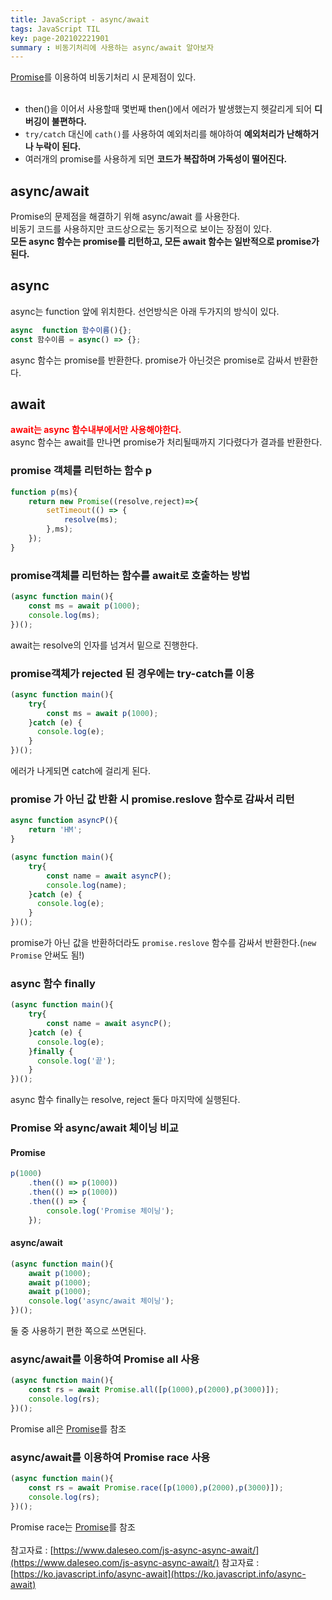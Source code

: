 ```yaml
---
title: JavaScript - async/await
tags: JavaScript TIL
key: page-202102221901
summary : 비동기처리에 사용하는 async/await 알아보자
---
```


[Promise](https://dlgpal95.github.io/2020/12/10/promise.html)를 이용하여 비동기처리 시 문제점이 있다.<br/><br/>
- then()을 이어서 사용할때 몇번째 then()에서 에러가 발생했는지 헷갈리게 되어 <b>디버깅이 불편하다.</b><br/>
- ```try/catch``` 대신에 ```cath()```를 사용하여 예외처리를 해야하여 <b>예외처리가 난해하거나 누락이 된다.</b><br/>
- 여러개의 promise를 사용하게 되면 <b>코드가 복잡하며 가독성이 떨어진다.</b><br/>

## async/await
Promise의 문제점을 해결하기 위해 async/await 를 사용한다.<br/>
비동기 코드를 사용하지만 코드상으로는 동기적으로 보이는 장점이 있다.<br/>
<b>모든 async 함수는 promise를 리턴하고, 모든 await 함수는 일반적으로 promise가 된다.</b><br/>

## async
async는 function 앞에 위치한다. 선언방식은 아래 두가지의 방식이 있다.<br/>
```javascript
async  function 함수이름(){};
const 함수이름 = async() => {};
```
async 함수는 promise를 반환한다. promise가 아닌것은 promise로 감싸서 반환한다.<br/>

## await
<b><font color='red'>await는 async 함수내부에서만 사용해야한다.</font></b><br/>
async 함수는 await를 만나면 promise가 처리될때까지 기다렸다가 결과를 반환한다.<br/>

### promise 객체를 리턴하는 함수 p

```javascript
function p(ms){
    return new Promise((resolve,reject)=>{
        setTimeout(() => {
            resolve(ms);
        },ms);
    });
}
```

### promise객체를 리턴하는 함수를 await로 호출하는 방법
```javascript
(async function main(){
    const ms = await p(1000);
    console.log(ms);
})();
```
await는 resolve의 인자를 넘겨서 밑으로 진행한다.

### promise객체가 rejected 된 경우에는 try-catch를 이용
```javascript
(async function main(){
    try{
        const ms = await p(1000);
    }catch (e) {
      console.log(e);
    }
})();
```
에러가 나게되면 catch에 걸리게 된다.

### promise 가 아닌 값 반환 시 promise.reslove 함수로 감싸서 리턴
```javascript
async function asyncP(){
    return 'HM';
}
```
```javascript
(async function main(){
    try{
        const name = await asyncP();
        console.log(name);
    }catch (e) {
      console.log(e);
    }
})();
```
promise가 아닌 값을 반환하더라도 ```promise.reslove``` 함수를 감싸서 반환한다.(```new Promise``` 안써도 됨!)

### async 함수 finally
```javascript
(async function main(){
    try{
        const name = await asyncP();
    }catch (e) {
      console.log(e);
    }finally {
      console.log('끝');
    }
})();
```
async 함수 finally는 resolve, reject 둘다 마지막에 실행된다.

### Promise 와 async/await 체이닝 비교
#### Promise
```javascript
p(1000)
    .then(() => p(1000))
    .then(() => p(1000))
    .then(() => {
        console.log('Promise 체이닝');
    });
```
#### async/await
```javascript
(async function main(){
    await p(1000);
    await p(1000);
    await p(1000);
    console.log('async/await 체이닝');
})();
```
둘 중 사용하기 편한 쪽으로 쓰면된다.

### async/await를 이용하여 Promise all 사용
```javascript
(async function main(){
    const rs = await Promise.all([p(1000),p(2000),p(3000)]);
    console.log(rs);
})();
```
Promise all은 [Promise](https://dlgpal95.github.io/2020/12/10/promise.html)를 참조

### async/await를 이용하여 Promise race 사용
```javascript
(async function main(){
    const rs = await Promise.race([p(1000),p(2000),p(3000)]);
    console.log(rs);
})();
```
Promise race는 [Promise](https://dlgpal95.github.io/2020/12/10/promise.html)를 참조
<br/>
<br/>
참고자료 : [https://www.daleseo.com/js-async-async-await/](https://www.daleseo.com/js-async-async-await/)
참고자료 : [https://ko.javascript.info/async-await](https://ko.javascript.info/async-await)
<br/>
<br/>
<br/>
